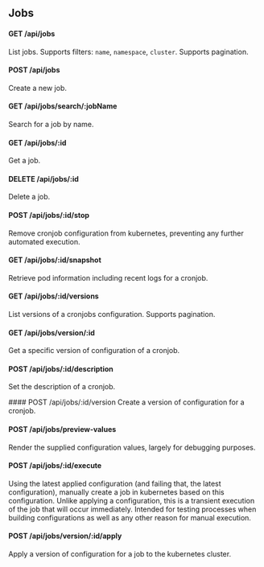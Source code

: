 ## Jobs

#### GET /api/jobs
List jobs.
Supports filters: `name`, `namespace`, `cluster`.
Supports pagination.

#### POST /api/jobs
Create a new job.

#### GET /api/jobs/search/:jobName
Search for a job by name.

#### GET /api/jobs/:id
Get a job.

#### DELETE /api/jobs/:id
Delete a job.

#### POST /api/jobs/:id/stop
Remove cronjob configuration from kubernetes, preventing any further automated execution.

#### GET /api/jobs/:id/snapshot
Retrieve pod information including recent logs for a cronjob.

#### GET /api/jobs/:id/versions
List versions of a cronjobs configuration.
Supports pagination.

#### GET /api/jobs/version/:id
Get a specific version of configuration of a cronjob.

#### POST /api/jobs/:id/description
Set the description of a cronjob.

#### POST /api/jobs/:id/version
Create a version of configuration for a cronjob.

#### POST /api/jobs/preview-values
Render the supplied configuration values, largely for debugging purposes.

#### POST /api/jobs/:id/execute
Using the latest applied configuration (and failing that, the latest configuration), manually create a job in kubernetes based on this configuration. Unlike applying a configuration, this is a transient execution of the job that will occur immediately. Intended for testing processes when building configurations as well as any other reason for manual execution.

#### POST /api/jobs/version/:id/apply
Apply a version of configuration for a job to the kubernetes cluster.
